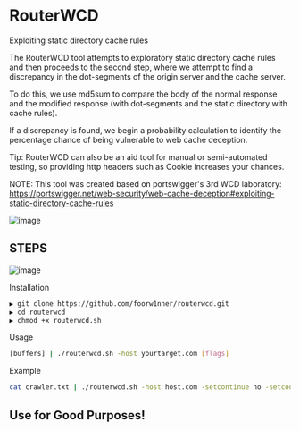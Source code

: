 # RouterWCD
Exploiting static directory cache rules

The RouterWCD tool attempts to exploratory static directory cache rules and then proceeds to the second step, where we attempt to find a discrepancy in the dot-segments of the origin server and the cache server.

To do this, we use md5sum to compare the body of the normal response and the modified response (with dot-segments and the static directory with cache rules).

If a discrepancy is found, we begin a probability calculation to identify the percentage chance of being vulnerable to web cache deception.

Tip: RouterWCD can also be an aid tool for manual or semi-automated testing, so providing http headers such as Cookie increases your chances.

NOTE: This tool was created based on portswigger's 3rd WCD laboratory: https://portswigger.net/web-security/web-cache-deception#exploiting-static-directory-cache-rules


![image](https://github.com/user-attachments/assets/a6e33835-c110-4201-8594-bfef6b1548fa)


## STEPS

![image](https://github.com/user-attachments/assets/e511ed70-9b6b-49fd-bd73-9a2e4d479768)






Installation
```bash
▶ git clone https://github.com/foorw1nner/routerwcd.git
▶ cd routerwcd
▶ chmod +x routerwcd.sh
```

Usage
```bash
[buffers] | ./routerwcd.sh -host yourtarget.com [flags]
```

Example
```bash
cat crawler.txt | ./routerwcd.sh -host host.com -setcontinue no -setcookie "Cookie: session=2vv07IdA37Npc1imvN2lQV0ZghMaxSSa" -setmatch "Email|UserID|Token|PHPSESSID"
```



## Use for Good Purposes!

